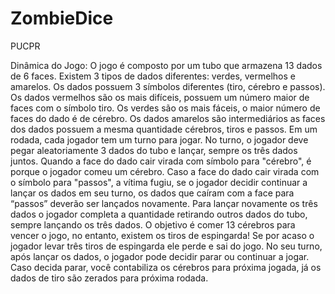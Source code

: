 # ZombieDice
PUCPR

Dinâmica do Jogo:  O jogo é composto por um tubo que armazena 13 dados de 6 faces. Existem 3 tipos de dados diferentes: verdes, vermelhos e amarelos. Os dados possuem 3 símbolos diferentes (tiro, cérebro e passos). Os dados vermelhos são os mais difíceis, possuem um número maior de faces com o símbolo tiro. Os verdes são os mais fáceis, o maior número de faces do dado é de cérebro. Os dados amarelos são intermediários as faces dos dados possuem a mesma quantidade cérebros, tiros e passos. Em um rodada, cada jogador tem um turno para jogar. No turno, o jogador deve pegar aleatoriamente 3 dados do tubo e lançar, sempre os três dados juntos. Quando a face do dado cair virada com símbolo para "cérebro", é porque o jogador comeu um cérebro. Caso a face do dado cair virada com o símbolo para "passos", a vítima fugiu, se o jogador decidir continuar a lançar os dados em seu turno, os dados que caíram com a face para “passos” deverão ser lançados novamente. Para lançar novamente os três dados o jogador completa a quantidade retirando outros dados do tubo, sempre lançando os três dados. O objetivo é comer 13 cérebros para vencer o jogo, no entanto, existem os tiros de espingarda! Se por acaso o jogador levar três tiros de espingarda ele perde e sai do jogo. No seu turno, após lançar os dados, o jogador pode decidir parar ou continuar a jogar. Caso decida parar, você contabiliza os cérebros para próxima jogada, já os dados de tiro são zerados para próxima rodada.
